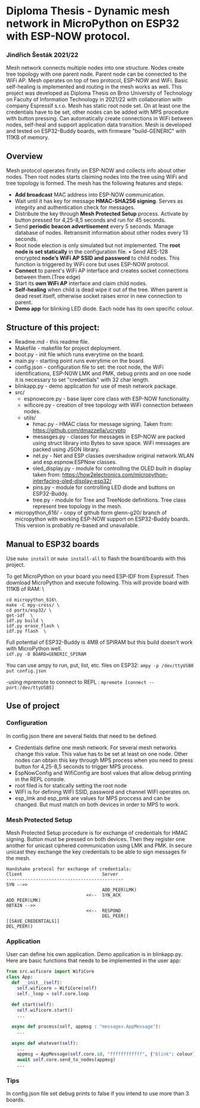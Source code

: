 # Diploma Thesis - Dynamic mesh network in MicroPython on ESP32 with ESP-NOW protocol. 
### Jindřich Šesták 2021/22

Mesh network connects multiple nodes into one structure. Nodes create tree topology with one parent node. Parent node can be connected to the WiFi AP. Mesh operates on top of two protocol, ESP-NOW and WiFi. Basic self-healing is implemented and routing in the mesh works as well. This project was developed as Diploma Thesis on Brno University of Technology on Faculty of Information Technology in 2021/22 with collaboration with company Espressif s.r.o.
Mesh has static root node set. On at least one the credentials have to be set, other nodes can be added with MPS procedure with button pressing. Can automatically create connections in WiFi between nodes, self-heal and support application data transition.
Mesh is developed and tested on ESP32-Buddy boards, with firmware "build-GENERIC" with 111KB of memory.

## Overview

Mesh protocol operates firstly on ESP-NOW and collects info about other nodes. Then root nodes starts claiming nodes into the tree using WiFi and tree topology is formed.
The mesh has the following features and steps:
* **Add broadcast** MAC address into ESP-NOW communication.
* Wait until it has key for message **HMAC-SHA256 signing**. Serves as integrity and
authentication check for messages.
* Distribute the key through **Mesh Protected Setup** process. Activate by button
pressed for 4,25-8,5 seconds and run for 45 seconds.
* Send **periodic beacon advertisement** every 5 seconds. Manage database of nodes.
Retransmit information about other nodes every 13 seconds.
* Root node election is only simulated but not implemented. The **root node is set
statically** in the configuration file.
• Send AES-128 encrypted **node’s WiFi AP SSID and password** to child nodes. This
function is triggered by WiFi core but uses ESP-NOW protocol.
* **Connect** to parent's WiFi AP interface and creates socket connections between them.(Tree edge)
* Start its **own WiFi AP** interface and claim child nodes.
* **Self-healing** when child is dead wipe it out of the tree. When parent is dead reset itself, otherwise socket raises error in new connection to parent.
* **Demo app** for blinking LED diode. Each node has its own specific colour.

## Structure of this project:
- Readme.md - this readme file.
- Makefile - makefile for project deployment.
- boot.py - init file which runs everytime on the board.
- main.py - starting point runs everytime on the board.
- config.json - configuration file to set: the root node, the WiFi identifications, ESP-NOW LMK and PMK, debug prints and on one node it is necessary to set "credentials" with 32 char length.
- blinkapp.py - demo application for use of mesh network package.
- src/
  - espnowcore.py - base layer core class with ESP-NOW functionality.
  - wificore.py - creation of tree topology with WiFi connection between nodes.
  - utils/ 
    - hmac.py - HMAC class for message signing. Taken from: https://github.com/dmazzella/ucrypto
    - mesasges.py - classes for messages in ESP-NOW are packed using struct library into Bytes to save space. WiFi messages are packed using JSON library.
    - net.py - Net and ESP classes overshadow original network.WLAN and esp.espnow.ESPNow classes.
    - oled_display.py - module for controlling the OLED built in display taken from: https://how2electronics.com/micropython-interfacing-oled-display-esp32/
    - pins.py - module for controlling LED diode and buttons on ESP32-Buddy.
    - tree.py - module for Tree and TreeNode definitions. Tree class represent tree topology in the mesh.
- micropython_616/ - copy of github form glenn-g20/ branch of micropython with working ESP-NOW support on ESP32-Buddy boards. This version is probably re-based and unavailable.

## Manual to ESP32 boards
Use `make install` or `make install-all` to flash the board/boards with this project.

To get MicroPython on your board you need ESP-IDF from Espressif. Then download MicroPython and execute following. This will provide board with 111KB of RAM: \
```
cd micropython_616\
make -C mpy-cross/ \
cd ports/esp32/ \
get-idf  \
idf.py build \ 
idf.py erase_flash \
idf.py flash  \
```

Full potential of ESP32-Buddy is 4MB of SPIRAM but this build doesn't work with MicroPython well. \
`idf.py -D BOARD=GENERIC_SPIRAM` 

You can use ampy to run, put, list,   etc. files on ESP32: `ampy -p /dev/ttyUSB0 put config.json`

-using mpremote to connect to REPL : `mpremote [connect --port:/dev/ttyUSB5]`

## Use of project
### Configuration
In config.json there are several fields that need to be defined.
* Credentials define one mesh network. For several mesh networks change this value. This value has to be set at least on one node. Other nodes can obtain this key through MPS process when you need to press button for 4,25-8,5 seconds to trigger MPS process.
* EspNowConfig and WifiConfig are bool values that allow debug printing in the REPL console.
* root filed is for statically setting the root node
* WIFI is for defining WIFI SSID, password and channel WIFI operates on.
* esp_lmk and esp_pmk are values for MPS proccess and can be changed. But must match on both devices in order to MPS to work.

### Mesh Protected Setup
Mesh Protected Setup procedure is for exchange of credentials for HMAC signing. Button must be pressed on both devices. Then they register one another for unicast ciphered communication using LMK and PMK. In secure unicast they exchange the key credentials to be able to sign messages fir the mesh.
```
Handshake protocol for exchange of credentials:
Client                              Server
--------------------------------------------
SYN -->>                            
                                    ADD_PEER(LMK)
                              <<--  SYN_ACK
ADD_PEER(LMK)
OBTAIN -->>                         
                              <<--  RESPOND
                                    DEL_PEER()
[[SAVE_CREDENTIALS]]
DEL_PEER()                               
```

### Application
User can define his own application. Demo application is in blinkapp.py. 
Here are basic functions that needs to be implemented in the user app:
```python
from src.wificore import WifiCore
class App:
  def __init__(self):
    self.wificore = WifiCore(self)
    self._loop = self.core.loop
    
  def start(self):
    self.wificore.start()
    ...

  async def process(self, appmsg : "messages.AppMessage"):
    ...
    
  async def whatever(self):
    ...
    appmsg = AppMessage(self.core.id, "ffffffffffff", {"blink": colour})
    await self.core.send_to_nodes(appmsg)
    ...
```

### Tips
In config.json file set debug prints to false if you intend to use more than 3 boards.
